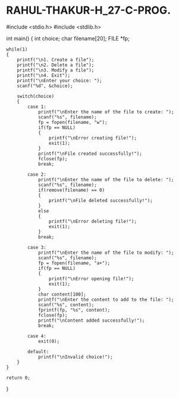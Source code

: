 # RAHUL-THAKUR-H_27-C-PROG.
#include <stdio.h>
#include <stdlib.h>

int main()
{
    int choice;
    char filename[20];
    FILE *fp;

    while(1)
    {
        printf("\n1. Create a file");
        printf("\n2. Delete a file");
        printf("\n3. Modify a file");
        printf("\n4. Exit");
        printf("\nEnter your choice: ");
        scanf("%d", &choice);

        switch(choice)
        {
            case 1:
                printf("\nEnter the name of the file to create: ");
                scanf("%s", filename);
                fp = fopen(filename, "w");
                if(fp == NULL)
                {
                    printf("\nError creating file!");
                    exit(1);
                }
                printf("\nFile created successfully!");
                fclose(fp);
                break;

            case 2:
                printf("\nEnter the name of the file to delete: ");
                scanf("%s", filename);
                if(remove(filename) == 0)
                {
                    printf("\nFile deleted successfully!");
                }
                else
                {
                    printf("\nError deleting file!");
                    exit(1);
                }
                break;

            case 3:
                printf("\nEnter the name of the file to modify: ");
                scanf("%s", filename);
                fp = fopen(filename, "a+");
                if(fp == NULL)
                {
                    printf("\nError opening file!");
                    exit(1);
                }
                char content[100];
                printf("\nEnter the content to add to the file: ");
                scanf("%s", content);
                fprintf(fp, "%s", content);
                fclose(fp);
                printf("\nContent added successfully!");
                break;

            case 4:
                exit(0);

            default:
                printf("\nInvalid choice!");
        }
    }

    return 0;
}
